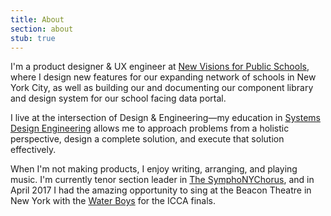 ```yaml
---
title: About
section: about
stub: true
---
```


I'm a product designer & UX engineer at [New Visions for Public Schools](https://newvisions.org), where I design new features for our expanding network of schools in New York City, as well as building our and documenting our component library and design system for our school facing data portal.

I live at the intersection of Design & Engineering—my education in [Systems Design Engineering](https://uwaterloo.ca/systems-design-engineering/about-systems-design-engineering/what-systems-design-engineering) allows me to approach problems from a holistic perspective, design a complete solution, and execute that solution effectively.

<!-- I've worked at MUSIC Group, Noom, KnowRoaming, Sony and Zynga, conducting market and customer research, developing user flows and wireframes, refining UIs, and testing prototypes. My company Chameleon Hearing Protection won the [Norman Esch Entrepreneurship award](https://uwaterloo.ca/engineering/news/six-teams-win-10000-each-annual-esch-awards) in March 2017, and was a semi-finalist for AC JumpStart. -->

When I'm not making products, I enjoy writing, arranging, and playing music. I'm currently tenor section leader in [The SymphoNYChorus](https://www.thesymphonychorus.com/), and in April 2017 I had the amazing opportunity to sing at the Beacon Theatre in New York with the [Water Boys](http://www.570news.com/2017/04/05/uw-capella-group-shot-world-title/) for the ICCA finals.